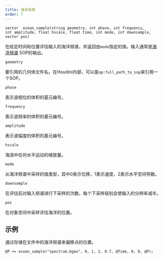 ```yaml
---
title: 海洋采样
order: 7
---
```

`vector  ocean_sample(string geometry, int phase, int frequency, int amplitude, float hscale, float time, int mode, int downsample, vector pos)`

在给定时间和位置评估输入的海洋频谱，并返回由`mode`指定的值。输入通常是[海洋频谱](../../nodes/sop/oceanspectrum.html "生成包含海浪模拟信息的体积。") SOP的输出。

`geometry`

要引用的几何体文件名。在Houdini内部，可以是`op:full_path_to_sop`来引用一个SOP。

`phase`

表示波相位的体积的基元编号。

`frequency`

表示波频率的体积的基元编号。

`amplitude`

表示波幅度的体积的基元编号。

`hscale`

海浪中任何水平运动的缩放量。

`mode`

从海洋频谱中采样的值类型，其中0表示位移，1表示速度，2表示水平空间导数。

`downsample`

在评估前对输入频谱进行下采样的次数。每个下采样级别会使输入的分辨率减半。

`pos`

在对象空间中采样评估海洋的位置。

## 示例

通过存储在文件中的海洋频谱来偏移点的位置。

```vex
@P += ocean_sample("spectrum.bgeo", 0, 1, 2, 0.7, @Time, 0, 0, @P);

```
